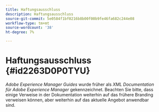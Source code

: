 ```yaml
---
title: Haftungsausschluss
description: Haftungsausschluss
source-git-commit: 5e0584f1bf0216b8b00f00b9fe46fa682c244e08
workflow-type: tm+mt
source-wordcount: '38'
ht-degree: 7%

---
```



# Haftungsausschluss {#id2263D0P0TYU}

*Adobe Experience Manager Guides* wurde früher als *XML Documentation für Adobe Experience Manager* gekennzeichnet. Beachten Sie bitte, dass einige Verweise in der Dokumentation weiterhin auf das frühere Branding verweisen können, aber weiterhin auf das aktuelle Angebot anwendbar sind.

